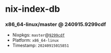 # nix-index-db
### x86_64-linux/master @ 240915.9299cdf
- Nixpkgs: `master`@[`9299cdf`](https://github.com/NixOS/nixpkgs/commit/9299cdf978e15f448cf82667b0ffdd480b44ee48)
- Platform: `x86_64-linux`
- Timestamp: `20240915015851`
